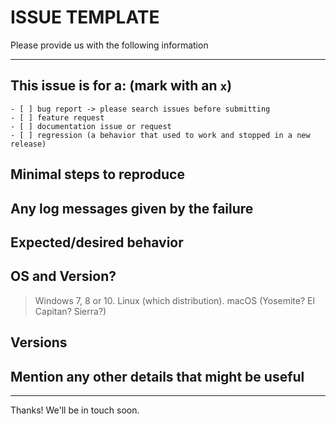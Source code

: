 <!--
IF SUFFICIENT INFORMATION IS NOT PROVIDED VIA THE FOLLOWING TEMPLATE THE ISSUE MIGHT BE CLOSED WITHOUT FURTHER CONSIDERATION OR INVESTIGATION
-->

# ISSUE TEMPLATE

Please provide us with the following information

---------------------------------------------------------------

## This issue is for a: (mark with an `x`)

```text
- [ ] bug report -> please search issues before submitting
- [ ] feature request
- [ ] documentation issue or request
- [ ] regression (a behavior that used to work and stopped in a new release)
```

## Minimal steps to reproduce

>

## Any log messages given by the failure

>

## Expected/desired behavior

>

## OS and Version?

> Windows 7, 8 or 10. Linux (which distribution). macOS (Yosemite? El Capitan? Sierra?)

## Versions

>

## Mention any other details that might be useful

>

---------------------------------------------------------------

Thanks! We'll be in touch soon.
